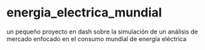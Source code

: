 # energia_electrica_mundial
un pequeño proyecto en dash sobre la simulación de un análisis de mercado enfocado en el consumo mundial de energía eléctrica
